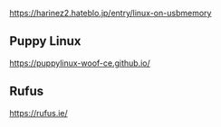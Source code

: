 https://harinez2.hateblo.jp/entry/linux-on-usbmemory

## Puppy Linux
https://puppylinux-woof-ce.github.io/

## Rufus
https://rufus.ie/
